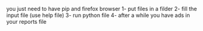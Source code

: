 you just need to have pip and firefox browser
1- put files in a filder 
2- fill the input file (use help file)
3- run python file 
4- after a while you have ads in your reports file
